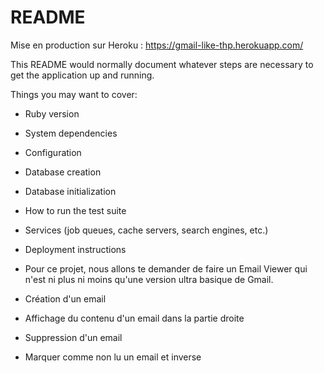 # README

Mise en production sur Heroku : https://gmail-like-thp.herokuapp.com/

This README would normally document whatever steps are necessary to get the
application up and running.

Things you may want to cover:

* Ruby version

* System dependencies

* Configuration

* Database creation

* Database initialization

* How to run the test suite

* Services (job queues, cache servers, search engines, etc.)

* Deployment instructions

* Pour ce projet, nous allons te demander de faire un Email Viewer qui n'est ni plus ni moins qu'une version ultra basique de Gmail. 

* Création d'un email 

* Affichage du contenu d'un email dans la partie droite

* Suppression d'un email

* Marquer comme non lu un email et inverse 
